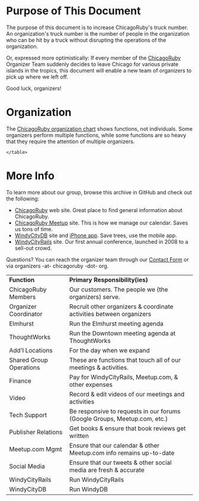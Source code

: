 Purpose of This Document
==

The purpose of this document is to increase ChicagoRuby's truck number. An organization's truck number is the number of people in the organization who can be hit by a truck without disrupting the operations of the organization.

Or, expressed more optimistically: If every member of the [ChicagoRuby](http://chicagoruby.org) Organizer Team suddenly decides to leave Chicago for various private islands in the tropics, this document will enable a new team of organizers to pick up where we left off.

Good luck, organizers!


Organization
==
The [ChicagoRuby organization chart](http://github.com/chicagoruby/How_ChicagoRuby_Works/raw/master/ChicagoRuby_Organization.png) shows functions, not individuals. Some organizers perform multiple functions, while some functions are so heavy that they require the attention of multiple organizers.

<table> 
		<tr> 
			<td><strong>Function</strong></td> 
			<td><strong>Primary Responsibility(ies)</strong></td> 
		</tr> 
		<tr> 
			<td>ChicagoRuby Members</td> 
			<td>Our customers. The people we (the organizers) serve.</td> 
		</tr> 
		<tr> 
			<td>Organizer Coordinator</td> 
			<td>Recruit other organizers &#38; coordinate activities between organizers</td> 
		</tr> 
		<tr> 
			<td>Elmhurst</td> 
			<td>Run the Elmhurst meeting agenda</td> 
		</tr> 
		<tr> 
			<td>ThoughtWorks</td> 
			<td>Run the Downtown meeting agenda at ThoughtWorks</td> 
		</tr> 
		<tr> 
			<td>Add'l Locations</td> 
			<td>For the day when we expand</td> 
		</tr> 
		<tr> 
			<td>Shared Group Operations</td> 
			<td>These are functions that touch all of our meetings &#38; activities.</td> 
		</tr> 
		<tr> 
			<td>Finance</td> 
			<td>	Pay for WindyCityRails, Meetup.com, &#38; other expenses</td> 
		</tr> 
		<tr> 
			<td>Video</td> 
			<td>Record &#38; edit videos of our meetings and activities</td> 
		</tr> 
		<tr> 
			<td>Tech Support</td> 
			<td>Be responsive to requests in our forums (Google Groups, Meetup.com, etc.)</td> 
		</tr> 
		<tr> 
			<td>Publisher Relations</td> 
			<td>Get books &#38; ensure that book reviews get written</td> 
		</tr> 
		<tr> 
			<td>Meetup.com Mgmt</td> 
			<td>Ensure that our calendar &#38; other Meetup.com info remains up-to-date</td> 
		</tr> 
		<tr> 
			<td>Social Media</td> 
			<td>	Ensure that our tweets &#38; other social media are fresh &#38; accurate</td> 
		</tr>
		<tr> 
			<td>WindyCityRails</td> 
			<td>Run WindyCityRails</td> 
		</tr> 
		<tr> 
			<td>WindyCityDB</td> 
			<td>Run WindyDB</td> 
		</tr> 
		 
	</table>


More Info
==
To learn more about our group, browse this archive in GitHub and check out the following:

* [ChicagoRuby](http://chicagoruby.org) web site. Great place to find general information about ChicagoRuby.
* [ChicagoRuby Meetup](http://meetup.com/chicagoruby) site. This is how we manage our calendar. Saves us tons of time.
* [WindyCityDB](http://windycitydb.org) site and [iPhone app](http://windycitydb.org/iphone). Save trees, use the mobile app.
* [WindyCityRails](http://windycityrails.org) site. Our first annual conference, launched in 2008 to a sell-out crowd.

Questions? You can reach the organizer team through our [Contact Form](http://chicagoruby.org/contact) or via organizers -at- chicagoruby -dot- org.


